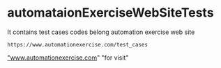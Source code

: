 # automataionExerciseWebSiteTests
It contains test cases codes belong  automation exercise web site

```
https://www.automationexercise.com/test_cases
```

<a href="https://www.automationexercise.com/test_cases/" target="_blank"> "www.automationexercise.com"
"for visit"</a>

